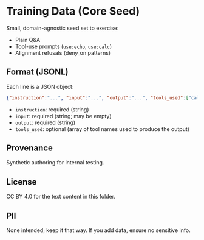 # Training Data (Core Seed)

Small, domain-agnostic seed set to exercise:
- Plain Q&A
- Tool-use prompts (`use:echo`, `use:calc`)
- Alignment refusals (deny_on patterns)

## Format (JSONL)
Each line is a JSON object:
```json
{"instruction":"...", "input":"...", "output":"...", "tools_used":["calc"]}
```

* `instruction`: required (string)
* `input`: required (string; may be empty)
* `output`: required (string)
* `tools_used`: optional (array of tool names used to produce the output)

## Provenance

Synthetic authoring for internal testing.

## License

CC BY 4.0 for the text content in this folder.

## PII

None intended; keep it that way. If you add data, ensure no sensitive info.

